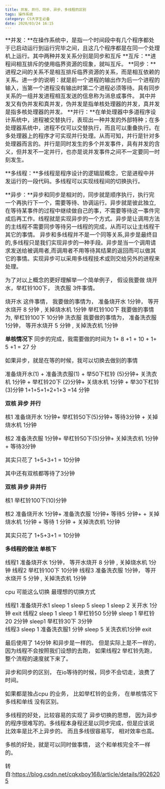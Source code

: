 ```yaml
---
title: 并发、并行、同步、异步、多线程的区别
tags: 操作系统
category: CS大学生必备
date: 2020/03/24 16:15
---
```




<font size=4>

**并发：**在操作系统中，是指一个时间段中有几个程序都处于已启动运行到运行完毕之间，且这几个程序都是在同一个处理机上运行。其中两种并发关系分别是同步和互斥
**互斥：**进程间相互排斥的使用临界资源的现象，就叫互斥。
**同步：**进程之间的关系不是相互排斥临界资源的关系，而是相互依赖的关系。进一步的说明：就是前一个进程的输出作为后一个进程的输入，当第一个进程没有输出时第二个进程必须等待。具有同步关系的一组并发进程相互发送的信息称为消息或事件。
其中并发又有伪并发和真并发，伪并发是指单核处理器的并发，真并发是指多核处理器的并发。
**并行：**在单处理器中多道程序设计系统中，进程被交替执行，表现出一种并发的外部特种；在多处理器系统中，进程不仅可以交替执行，而且可以重叠执行。在多处理器上的程序才可实现并行处理。从而可知，并行是针对多处理器而言的。并行是同时发生的多个并发事件，具有并发的含义，但并发不一定并行，也亦是说并发事件之间不一定要同一时刻发生。

**多线程：**多线程是程序设计的逻辑层概念，它是进程中并发运行的一段代码。多线程可以实现线程间的切换执行。

**异步：**异步和同步是相对的，同步就是顺序执行，执行完一个再执行下一个，需要等待、协调运行。异步就是彼此独立,在等待某事件的过程中继续做自己的事，不需要等待这一事件完成后再工作。线程就是实现异步的一个方式。异步是让调用方法的主线程不需要同步等待另一线程的完成，从而可以让主线程干其它的事情。
  异步和多线程并不是一个同等关系,异步是最终目的,多线程只是我们实现异步的一种手段。异步是当一个调用请求发送给被调用者,而调用者不用等待其结果的返回而可以做其它的事情。实现异步可以采用多线程技术或则交给另外的进程来处理。


为了对以上概念的更好理解举一个简单例子， 假设我要做 烧开水，举杠铃100下， 洗衣服 3件事情。

烧开水 这件事情， 我要做的事情为， 准备烧开水 1分钟， 等开水烧开 8 分钟 , 关掉烧水机 1分钟
举杠铃100下     我要做的事情为, 举杠铃100下 10分钟
洗衣服        我要做的事情为， 准备洗衣服 1分钟， 等开水烧开 5 分钟 , 关掉洗衣机 1分钟

**单核情况下**
同步的完成，我需要做的时间为 1+ 8 +1 + 10 + 1+ 5 +1 = 27 分

如果异步，就是在等的时候，我可以切换去做别的事情

准备烧开水(1) + 准备洗衣服(1) + 举50下杠铃 (5)分钟+ 关洗衣机 1分钟 + 举杠铃20下 (2)分钟+ 关烧水机 1分钟 + 举30下杠铃(3)分钟
1+1+5+1+2+1+3 =14 分钟


**双核 异步 并行**

核1 准备烧开水 1分钟+ 举杠铃50下(5)分钟+ 等待3分钟 + 关掉烧水机 1分钟

核2 准备洗衣服 1分钟+ 举杠铃50下(5)分钟+ 关掉洗衣机 1分钟 + 等待3分钟

其实只花了 1+5+3+1 = 10分钟

其中还有双核都等待了3分钟

**双核 异步 非并行**

核1 举杠铃100下(10)分钟

核2 准备烧开水 1分钟+ 准备洗衣服 1分钟+ 等待5 分钟+ + 关掉烧水机 1分钟 + 等待 1 分钟 + 关掉洗衣机 1分钟

其实只花了 1+5+3+1 = 10分钟

**多线程的做法**
**单核下**

线程1 准备烧开水 1分钟， 等开水烧开 8 分钟 , 关掉烧水机 1分钟
线程2 举杠铃100下 10分钟
线程3 准备洗衣服 1分钟， 等开水烧开 5 分钟 , 关掉洗衣机 1分钟

cpu 可能这么切换 最理想的切换方式

线程1 准备烧开水1 sleep 1      sleep 5        sleep 1      sleep 2      关开水 1分钟 exit
线程2  sleep 1    sleep 1        举杠铃50 5分钟  sleep 1      举杠铃20 2分钟 sleep1    举杠铃30下 3分钟    
线程3  sleep 1    准备洗衣服1 分钟  sleep 5        关洗衣机1分钟  exit

最后使用了 14分钟 和异步是一样的。
但是实际上是不一样的，因为线程不会按照我们设想的去跑， 如果线程2 举杠铃先跑，整个流程的速度就下来了。

异步和同步的区别， 在io等待的时候，同步不会切走，浪费了时间。

如果都是独占cpu 的业务， 比如举杠铃的业务， 在单核情况下 多线和单线 没有区别。

多线程的好处，比较容易的实现了 异步切换的思想， 因为异步的程序很难写的。多线程本身程还是以同步完成，但是应该说
比效率是比不上异步的。 而且多线很容易写， 相对效率也高。

多核的好处，就是可以同时做事情， 这个和单核完全不一样的。

转自:https://blog.csdn.net/cqkxboy168/article/details/9026205
